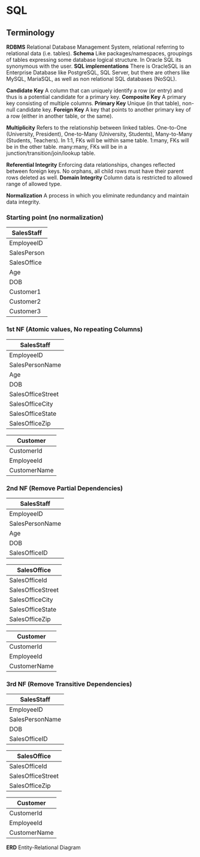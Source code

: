 # SQL
## Terminology
**RDBMS** Relational Database Management System, relational referring to relational data (i.e. tables).
**Schema** Like packages/namespaces, groupings of tables expressing some database logical structure. In Oracle SQL its synonymous with the user.
**SQL implementations** There is OracleSQL is an Enterprise Database like PostgreSQL, SQL Server, but there are others like MySQL, MariaSQL, as well as non relational SQL databases (NoSQL).

**Candidate Key** A column that can uniquely identify a row (or entry) and thus is a potential candidate for a primary key.
**Composite Key** A primary key consisting of multiple columns.
**Primary Key** Unique (in that table), non-null candidate key.
**Foreign Key** A key that points to another primary key of a row (either in another table, or the same).

**Multiplicity** Refers to the relationship between linked tables. One-to-One (University, President), One-to-Many (University, Students), Many-to-Many (Students, Teachers). In 1:1, FKs will be within same table. 1:many, FKs will be in the other table. many:many, FKs will be in a junction/transition/join/lookup table.

**Referential Integrity** Enforcing data relationships, changes reflected between foreign keys. No orphans, all child rows must have their parent rows deleted as well.
**Domain Integrity** Column data is restricted to allowed range of allowed type.

**Normalization** A process in which you eliminate redundancy and maintain data integrity.

### Starting point (no normalization)
| SalesStaff |
| --- |
| EmployeeID |
| SalesPerson |
| SalesOffice |
| Age |
| DOB |
| Customer1 |
| Customer2 |
| Customer3 |

### 1st NF (Atomic values, No repeating Columns)
| SalesStaff |
| --- |
| EmployeeID |
| SalesPersonName |
| Age |
| DOB |
| SalesOfficeStreet |
| SalesOfficeCity |
| SalesOfficeState |
| SalesOfficeZip |

| Customer |
| --- |
| CustomerId |
| EmployeeId |
| CustomerName |


### 2nd NF (Remove Partial Dependencies)
| SalesStaff |
| --- |
| EmployeeID |
| SalesPersonName |
| Age |
| DOB |
| SalesOfficeID |

| SalesOffice |
| --- |
| SalesOfficeId |
| SalesOfficeStreet |
| SalesOfficeCity |
| SalesOfficeState |
| SalesOfficeZip |

| Customer |
| --- |
| CustomerId |
| EmployeeId |
| CustomerName |

### 3rd NF (Remove Transitive Dependencies)
| SalesStaff |
| --- |
| EmployeeID |
| SalesPersonName |
| DOB |
| SalesOfficeID |

| SalesOffice |
| --- |
| SalesOfficeId |
| SalesOfficeStreet |
| SalesOfficeZip |

| Customer |
| --- |
| CustomerId |
| EmployeeId |
| CustomerName |

**ERD** Entity-Relational Diagram